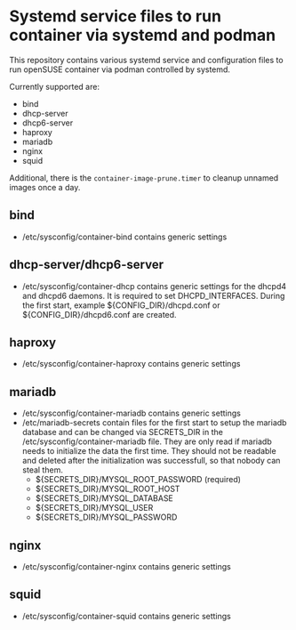 # Systemd service files to run container via systemd and podman

This repository contains various systemd service and configuration files
to run openSUSE container via podman controlled by systemd.

Currently supported are:
  * bind
  * dhcp-server
  * dhcp6-server
  * haproxy
  * mariadb
  * nginx
  * squid

Additional, there is the `container-image-prune.timer` to cleanup
unnamed images once a day. 

## bind

  * /etc/sysconfig/container-bind contains generic settings

## dhcp-server/dhcp6-server

  * /etc/sysconfig/container-dhcp contains generic settings for the dhcpd4 and dhcpd6 daemons. It is required to set DHCPD_INTERFACES. During the first start, example ${CONFIG_DIR}/dhcpd.conf or ${CONFIG_DIR}/dhcpd6.conf are created.

## haproxy

  * /etc/sysconfig/container-haproxy contains generic settings

## mariadb

  * /etc/sysconfig/container-mariadb contains generic settings
  * /etc/mariadb-secrets contain files for the first start to setup the mariadb database and can be changed via SECRETS_DIR in the /etc/sysconfig/container-mariadb file. They are only read if mariadb needs to initialize the data the first time. They should not be readable and deleted after the initialization was successfull, so that nobody can steal them.
    * ${SECRETS_DIR}/MYSQL_ROOT_PASSWORD (required)
    * ${SECRETS_DIR}/MYSQL_ROOT_HOST
    * ${SECRETS_DIR}/MYSQL_DATABASE
    * ${SECRETS_DIR}/MYSQL_USER
    * ${SECRETS_DIR}/MYSQL_PASSWORD

## nginx

  * /etc/sysconfig/container-nginx contains generic settings

## squid

 * /etc/sysconfig/container-squid contains generic settings

